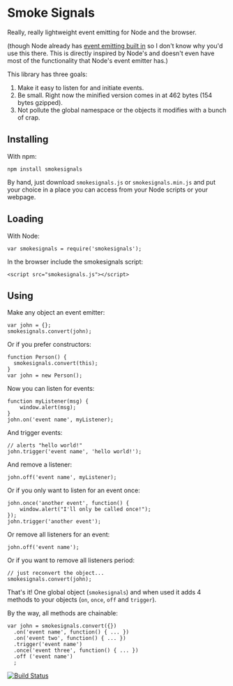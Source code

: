 Smoke Signals
=============

Really, really lightweight event emitting for Node and the browser.

(though Node already has [event emitting built in][1] so I don't know why you'd
use this there. This is directly inspired by Node's and doesn't even have most of
the functionality that Node's event emitter has.)

This library has three goals:

1. Make it easy to listen for and initiate events.
2. Be small. Right now the minified version comes in at 462 bytes (154 bytes
   gzipped).
3. Not pollute the global namespace or the objects it modifies with a bunch of
   crap.

Installing
----------

With npm:

    npm install smokesignals

By hand, just download `smokesignals.js` or `smokesignals.min.js` and put your
choice in a place you can access from your Node scripts or your webpage.

Loading
-------

With Node:

    var smokesignals = require('smokesignals');

In the browser include the smokesignals script:

    <script src="smokesignals.js"></script>

Using
-----

Make any object an event emitter:

    var john = {};
    smokesignals.convert(john);

Or if you prefer constructors:

    function Person() {
      smokesignals.convert(this);
    }
    var john = new Person();

Now you can listen for events:

    function myListener(msg) {
        window.alert(msg);
    }
    john.on('event name', myListener);

And trigger events:

    // alerts "hello world!"
    john.trigger('event name', 'hello world!');

And remove a listener:

    john.off('event name', myListener);

Or if you only want to listen for an event once:

    john.once('another event', function() {
        window.alert("I'll only be called once!");
    });
    john.trigger('another event');

Or remove all listeners for an event:

    john.off('event name');

Or if you want to remove all listeners period:

    // just reconvert the object...
    smokesignals.convert(john);

That's it! One global object (`smokesignals`) and when used it adds 4 methods to
your objects (`on`, `once`, `off` and `trigger`).

By the way, all methods are chainable:

    var john = smokesignals.convert({})
      .on('event name', function() { ... })
      .on('event two', function() { ... })
      .trigger('event name')
      .once('event three', function() { ... })
      .off ('event name')
      ;

[![Build Status](https://secure.travis-ci.org/bentomas/smokesignals.png?branch=master)](http://travis-ci.org/bentomas/smokesignals)

[1]: http://nodejs.org/docs/latest/api/events.html
